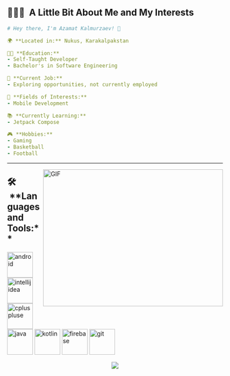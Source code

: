 <h2> 👨🏻‍💻 &nbsp;A Little Bit About Me and My Interests</h2>

```yaml
# Hey there, I'm Azamat Kalmurzaev! 👋

🌍 **Located in:** Nukus, Karakalpakstan

👨‍💻 **Education:**
- Self-Taught Developer
- Bachelor's in Software Engineering

💼 **Current Job:**
- Exploring opportunities, not currently employed

🚀 **Fields of Interests:**
- Mobile Development

📚 **Currently Learning:**
- Jetpack Compose

🎮 **Hobbies:**
- Gaming
- Basketball
- Football

```
  
---  

<img align="right" alt="GIF" src="https://github.com/abhisheknaiidu/abhisheknaiidu/blob/master/code.gif?raw=true" width="420" height="320" />

<h2> 🛠️ &nbsp;**Languages and Tools:**</h2>
<p align="left">
<img src="https://cdn.jsdelivr.net/gh/devicons/devicon/icons/androidstudio/androidstudio-original.svg" alt="android" width="60" height="60"/>

<img src="https://cdn.jsdelivr.net/gh/devicons/devicon/icons/intellij/intellij-original.svg" alt="intellijidea" width="60" height="60"/>  
 
<img src="https://cdn.jsdelivr.net/gh/devicons/devicon/icons/cplusplus/cplusplus-original.svg" alt="cpluspluse" width="60" height="60" />      
          
<img src="https://cdn.jsdelivr.net/gh/devicons/devicon/icons/java/java-original.svg" alt="java" width="60" height="60"/>
  
<img src="https://cdn.jsdelivr.net/gh/devicons/devicon/icons/kotlin/kotlin-original.svg" alt="kotlin" width="60" height="60" />

<img src="https://cdn.jsdelivr.net/gh/devicons/devicon/icons/firebase/firebase-plain.svg" alt="firebase" width="60" height="60"/>  

<img src="https://cdn.jsdelivr.net/gh/devicons/devicon/icons/git/git-original.svg" alt="git" width="60" height="60"/>

</p>

<p align="center">
  <img src="https://capsule-render.vercel.app/api?type=waving&color=gradient&height=100&section=footer"/>
</p> 



